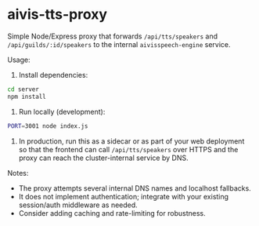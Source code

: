 # aivis-tts-proxy

Simple Node/Express proxy that forwards `/api/tts/speakers` and `/api/guilds/:id/speakers` to the internal `aivisspeech-engine` service.

Usage:

1. Install dependencies:

```bash
cd server
npm install
```

1. Run locally (development):

```bash
PORT=3001 node index.js
```

1. In production, run this as a sidecar or as part of your web deployment so that the frontend can call `/api/tts/speakers` 
over HTTPS and the proxy can reach the cluster-internal service by DNS.

Notes:

- The proxy attempts several internal DNS names and localhost fallbacks.
- It does not implement authentication; integrate with your existing session/auth middleware as needed.
- Consider adding caching and rate-limiting for robustness.
